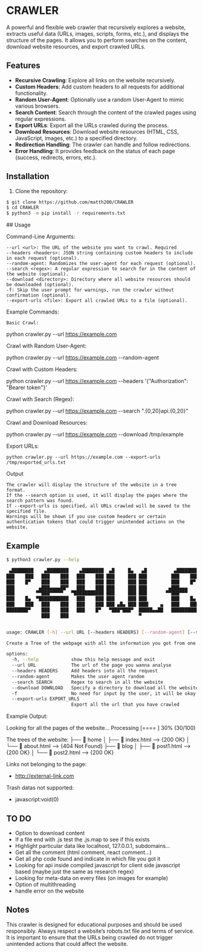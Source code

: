 # CRAWLER

A powerful and flexible web crawler that recursively explores a website, extracts useful data (URLs, images, scripts, forms, etc.), and displays the structure of the pages. It allows you to perform searches on the content, download website resources, and export crawled URLs.

## Features

- **Recursive Crawling**: Explore all links on the website recursively.
- **Custom Headers**: Add custom headers to all requests for additional functionality.
- **Random User-Agent**: Optionally use a random User-Agent to mimic various browsers.
- **Search Content**: Search through the content of the crawled pages using regular expressions.
- **Export URLs**: Export all the URLs crawled during the process.
- **Download Resources**: Download website resources (HTML, CSS, JavaScript, images, etc.) to a specified directory.
- **Redirection Handling**: The crawler can handle and follow redirections.
- **Error Handling**: It provides feedback on the status of each page (success, redirects, errors, etc.).

## Installation

1. Clone the repository:
```bash
$ git clone https://github.com/matth200/CRAWLER
$ cd CRAWLER
$ python3 -m pip install -r requirements.txt
```


## Usage

Command-Line Arguments:

    --url <url>: The URL of the website you want to crawl. Required
    --headers <headers>: JSON string containing custom headers to include in each request (optional).
    --random-agent: Randomizes the user-agent for each request (optional).
    --search <regex>: A regular expression to search for in the content of the website (optional).
    --download <directory>: Directory where all website resources should be downloaded (optional).
    -f: Skip the user prompt for warnings, run the crawler without confirmation (optional).
    --export-urls <file>: Export all crawled URLs to a file (optional).

Example Commands:

    Basic Crawl:

python crawler.py --url https://example.com

Crawl with Random User-Agent:

python crawler.py --url https://example.com --random-agent

Crawl with Custom Headers:

python crawler.py --url https://example.com --headers '{"Authorization": "Bearer token"}'

Crawl with Search (Regex):

python crawler.py --url https://example.com --search ".{0,20}api.{0,20}"

Crawl and Download Resources:

python crawler.py --url https://example.com --download /tmp/example

Export URLs:

    python crawler.py --url https://example.com --export-urls /tmp/exported_urls.txt

Output

    The crawler will display the structure of the website in a tree format.
    If the --search option is used, it will display the pages where the search pattern was found.
    If --export-urls is specified, all URLs crawled will be saved to the specified file.
    Warnings will be shown if you use custom headers or certain authentication tokens that could trigger unintended actions on the website.

## Example


```bash
$ python3 crawler.py --help

 ▄████████    ▄████████    ▄████████  ▄█     █▄   ▄█          ▄████████    ▄████████ 
███    ███   ███    ███   ███    ███ ███     ███ ███         ███    ███   ███    ███ 
███    █▀    ███    ███   ███    ███ ███     ███ ███         ███    █▀    ███    ███ 
███         ▄███▄▄▄▄██▀   ███    ███ ███     ███ ███        ▄███▄▄▄      ▄███▄▄▄▄██▀ 
███        ▀▀███▀▀▀▀▀   ▀███████████ ███     ███ ███       ▀▀███▀▀▀     ▀▀███▀▀▀▀▀   
███    █▄  ▀███████████   ███    ███ ███     ███ ███         ███    █▄  ▀███████████ 
███    ███   ███    ███   ███    ███ ███ ▄█▄ ███ ███▌    ▄   ███    ███   ███    ███ 
████████▀    ███    ███   ███    █▀   ▀███▀███▀  █████▄▄██   ██████████   ███    ███ 
             ███    ███                          ▀                        ███    ███ 

          
usage: CRAWLER [-h] --url URL [--headers HEADERS] [--random-agent] [--search SEARCH] [--download DOWNLOAD] [-f] [--export-urls EXPORT_URLS]

Create a Tree of the webpage with all the information you got from one page

options:
  -h, --help            show this help message and exit
  --url URL             The url of the page you wanna analyse
  --headers HEADERS     Add headers into all the request
  --random-agent        Makes the user agent random
  --search SEARCH       Regex to search in all the website
  --download DOWNLOAD   Specify a directory to download all the website content
  -f                    No need for input by the user, it will be okay for everything
  --export-urls EXPORT_URLS
                        Export all the url that you have crawled
```


Example Output:

Looking for all the pages of the website...
Processing [====                        ] 30% (30/100)

The trees of the website:
├── 📂 home
│   ├── 📄 index.html --> {200 OK}
│   └── 📄 about.html --> {404 Not Found}
├── 📂 blog
│   ├── 📄 post1.html --> {200 OK}
│   └── 📄 post2.html --> {200 OK}

Links not belonging to the page:
 - http://external-link.com

Trash datas not supported:
 - javascript:void(0)



## TO DO

- Option to download content
- If a file end with .js test the .js.map to see if this exists
- Highlight particular data like localhost, 127.0.0.1, subdomains...
- Get all the comment (html comment, react comment...)
- Get all php code found and indicate in which file you got it
- Looking for api inside compiled javascript for client side javascript based (maybe just the same as research regex)
- Looking for meta-data on every files (on images for example)
- Option of multithreading
- handle error on the website


## Notes

This crawler is designed for educational purposes and should be used responsibly. Always respect a website’s robots.txt file and terms of service.
It is important to ensure that the URLs being crawled do not trigger unintended actions that could affect the website.